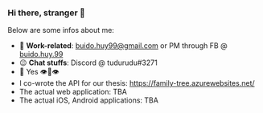 ### Hi there, stranger 👋

Below are some infos about me:

- 📝 **Work-related**: buido.huy99@gmail.com or PM through FB @ [buido.huy.99](https://www.facebook.com/buido.huy.99/)
- 😉 **Chat stuffs**: Discord @ tudurudu#3271
- 🌱 Yes 👁️👄👁️
- I co-wrote the API for our thesis: https://family-tree.azurewebsites.net/
- The actual web application: TBA
- The actual iOS, Android applications: TBA
